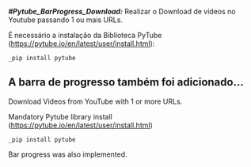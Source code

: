***#Pytube_BarProgress_Download:***
Realizar o Download de vídeos no Youtube passando 1 ou mais URLs.

É necessário a instalação da Biblioteca PyTube (https://pytube.io/en/latest/user/install.html):
    
    _pip install pytube

A barra de progresso também foi adicionado... 
---------------------------------------------------------------------------------------------------
Download Videos from YouTube with 1 or more URLs. 

Mandatory Pytube library install (https://pytube.io/en/latest/user/install.html)
    
    _pip install pytube

Bar progress was also implemented. 
